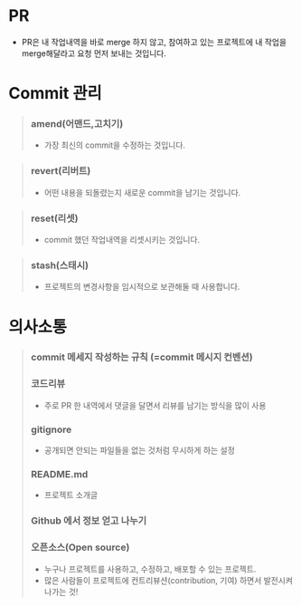 # PR
- PR은 내 작업내역을 바로 merge 하지 않고, 참여하고 있는 프로젝트에 내 작업을 merge해달라고 요청 먼저 보내는 것입니다.

# Commit 관리

> ### amend(어맨드,고치기)
> - 가장 최신의 commit을 수정하는 것입니다.

> ### revert(리버트)
> - 어떤 내용을 되돌렸는지 새로운 commit을 남기는 것입니다.

> ### reset(리셋)
> - commit 했던 작업내역을 리셋시키는 것입니다.

> ### stash(스태시)
> - 프로젝트의 변경사항을 임시적으로 보관해둘 때 사용합니다.

# 의사소통
> ### commit 메세지 작성하는 규칙 (=commit 메시지 컨벤션)
> 
> ### 코드리뷰 
> - 주로 PR 한 내역에서 댓글을 달면서 리뷰를 남기는 방식을 많이 사용
> 
> ### gitignore 
> - 공개되면 안되는 파일들을 없는 것처럼 무시하게 하는 설정
> 
> ### README.md 
> - 프로젝트 소개글
> ### Github 에서 정보 얻고 나누기
> ### 오픈소스(Open source)
> - 누구나 프로젝트를 사용하고, 수정하고, 배포할 수 있는 프로젝트.
> - 많은 사람들이 프로젝트에 컨트리뷰션(contribution, 기여) 하면서 발전시켜나가는 것!
